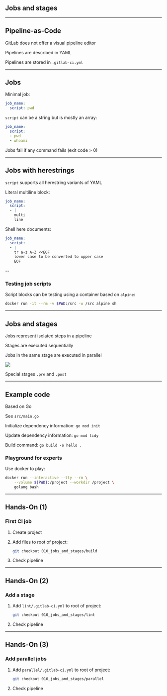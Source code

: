 <!-- .slide: id="gitlab_jobs" class="vertical-center" -->

<i class="fa-duotone fa-arrow-down-1-9 fa-8x fa-duotone-colors" style="float: right; color: grey;"></i>

## Jobs and stages

---

## Pipeline-as-Code

GitLab does not offer a visual pipeline editor

Pipelines are described in YAML [](https://yaml.org/)

Pipelines are stored in `.gitlab-ci.yml`

---

## Jobs

Minimal job:

```yaml
job_name:
  script: pwd
```

`script` can be a string but is mostly an array:

```yaml
job_name:
  script:
  - pwd
  - whoami
```

Jobs fail if any command fails (exit code > 0)

---

## Jobs with herestrings

`script` supports all herestring variants of YAML [](https://docs.gitlab.com/ee/ci/yaml/script.html#split-long-commands)

Literal multiline block:

```yaml
job_name:
  script:
  - |
    multi
    line
```

Shell here documents:

```yaml
job_name:
  script:
  - |
    tr a-z A-Z <<EOF
    lower case to be converted to upper case
    EOF
```

--

### Testing job scripts

Script blocks can be testing using a container based on `alpine`:

```bash
docker run -it --rm -v $PWD:/src -w /src alpine sh
```

---

## Jobs and stages

Jobs represent isolated steps in a pipeline

Stages [](https://docs.gitlab.com/ee/ci/yaml/#stages) are executed sequentially

Jobs in the same stage are executed in parallel

![](160_gitlab_ci/010_jobs_and_stages/jobs_and_stages.drawio.svg) <!-- .element: style="width: 60%;" -->

Special stages `.pre` and `.post`

---

## Example code

Based on Go [](https://go.dev/)

See `src/main.go`

Initialize dependency information: `go mod init`

Update dependency information: `go mod tidy`

Build command: `go build -o hello .`

### Playground for experts

Use docker to play:

```bash
docker run --interactive --tty --rm \
    --volume ${PWD}:/project --workdir /project \
    golang bash
```

---

## Hands-On (1)

### First CI job [<i class="fa fa-comment-code"></i>](https://github.com/nicholasdille/container-slides/tree/010_jobs_and_stages/build "010_jobs_and_stages/build")

1. Create project
1. Add files to root of project:

    ```bash
    git checkout 010_jobs_and_stages/build
    ```
    <!-- .element: style="width: 40em;" -->

1. Check pipeline

---

## Hands-On (2)

### Add a stage [<i class="fa fa-comment-code"></i>](https://github.com/nicholasdille/container-slides/tree/010_jobs_and_stages/lint "010_jobs_and_stages/lint")

1. Add `lint/.gitlab-ci.yml` to root of project:

    ```bash
    git checkout 010_jobs_and_stages/lint
    ```
    <!-- .element: style="width: 40em;" -->

1. Check pipeline

---

## Hands-On (3)

### Add parallel jobs [<i class="fa fa-comment-code"></i>](https://github.com/nicholasdille/container-slides/tree/010_jobs_and_stages/parallel "010_jobs_and_stages/parallel")

1. Add `parallel/.gitlab-ci.yml` to root of project:

    ```bash
    git checkout 010_jobs_and_stages/parallel
    ```
    <!-- .element: style="width: 40em;" -->

1. Check pipeline
